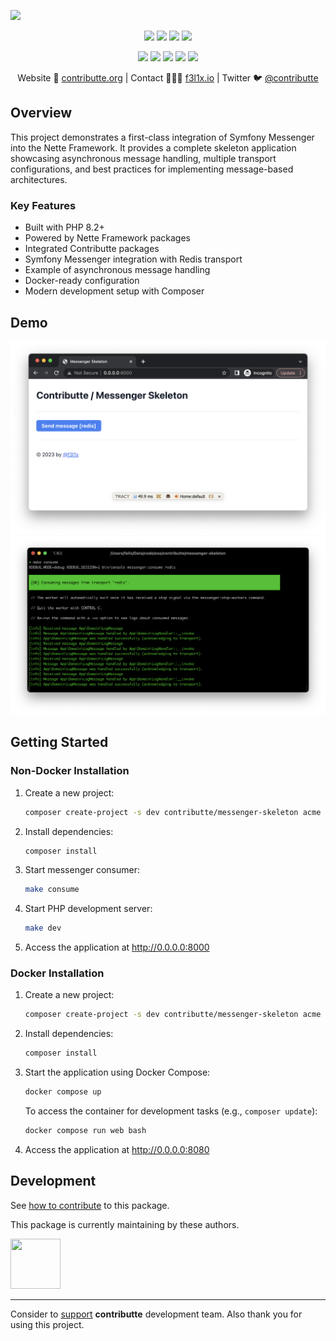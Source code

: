 ![](https://heatbadger.now.sh/github/readme/contributte/messenger-skeleton/)

<p align=center>
  <a href="https://github.com/contributte/messenger-skeleton/actions"><img src="https://badgen.net/github/checks/contributte/messenger-skeleton/master"></a>
  <a href="https://codecov.io/gh/contributte/messenger-skeleton"><img src="https://badgen.net/codecov/c/github/contributte/messenger-skeleton"></a>
  <a href="https://packagist.org/packages/contributte/messenger-skeleton"><img src="https://badgen.net/packagist/dm/contributte/messenger-skeleton"></a>
  <a href="https://packagist.org/packages/contributte/messenger-skeleton"><img src="https://badgen.net/packagist/v/contributte/messenger-skeleton"></a>
</p>
<p align=center>
  <a href="https://packagist.org/packages/contributte/messenger-skeleton"><img src="https://badgen.net/packagist/php/contributte/messenger-skeleton"></a>
  <a href="https://github.com/contributte/messenger-skeleton"><img src="https://badgen.net/github/license/contributte/messenger-skeleton"></a>
  <a href="https://bit.ly/ctteg"><img src="https://badgen.net/badge/support/gitter/cyan"></a>
  <a href="https://bit.ly/cttfo"><img src="https://badgen.net/badge/support/forum/yellow"></a>
  <a href="https://contributte.org/partners.html"><img src="https://badgen.net/badge/sponsor/donations/F96854"></a>
</p>

<p align=center>
Website 🚀 <a href="https://contributte.org">contributte.org</a> | Contact 👨🏻‍💻 <a href="https://f3l1x.io">f3l1x.io</a> | Twitter 🐦 <a href="https://twitter.com/contributte">@contributte</a>
</p>

## Overview

This project demonstrates a first-class integration of Symfony Messenger into the Nette Framework. It provides a complete skeleton application showcasing asynchronous message handling, multiple transport configurations, and best practices for implementing message-based architectures.

### Key Features

- Built with PHP 8.2+
- Powered by Nette Framework packages
- Integrated Contributte packages
- Symfony Messenger integration with Redis transport
- Example of asynchronous message handling
- Docker-ready configuration
- Modern development setup with Composer

## Demo

<p align=center>
	<img src="https://github.com/contributte/messenger-skeleton/blob/master/.docs/assets/screenshot.png?raw=true">
	<img src="https://github.com/contributte/messenger-skeleton/blob/master/.docs/assets/console.png?raw=true">
</p>

## Getting Started

### Non-Docker Installation

1. Create a new project:
   ```bash
   composer create-project -s dev contributte/messenger-skeleton acme
   ```

2. Install dependencies:
   ```bash
   composer install
   ```

3. Start messenger consumer:
   ```bash
   make consume
   ```

4. Start PHP development server:
   ```bash
   make dev
   ```

5. Access the application at http://0.0.0.0:8000

### Docker Installation

1. Create a new project:
   ```bash
   composer create-project -s dev contributte/messenger-skeleton acme
   ```

2. Install dependencies:
   ```bash
   composer install
   ```

3. Start the application using Docker Compose:

    ```bash
    docker compose up
    ```

    To access the container for development tasks (e.g., `composer update`):

    ```bash
    docker compose run web bash
    ```

4. Access the application at http://0.0.0.0:8080

## Development

See [how to contribute](https://contributte.org/contributing.html) to this package.

This package is currently maintaining by these authors.

<a href="https://github.com/f3l1x">
    <img width="80" height="80" src="https://avatars2.githubusercontent.com/u/538058?v=3&s=80">
</a>

-----

Consider to [support](https://contributte.org/partners.html) **contributte** development team. Also thank you for using this project.
